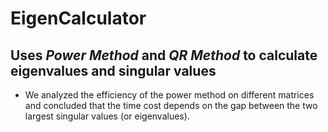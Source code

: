 # EigenCalculator

## Uses *Power Method* and *QR Method* to calculate eigenvalues and singular values

- We analyzed the efficiency of the power method on different matrices and concluded that the time cost depends on the gap between the two largest singular values (or eigenvalues).
